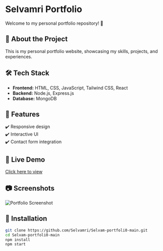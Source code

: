 # Selvamri Portfolio

Welcome to my personal portfolio repository! 🚀  

## 🌟 About the Project  
This is my personal portfolio website, showcasing my skills, projects, and experiences.  

## 🛠️ Tech Stack  
- **Frontend:** HTML, CSS, JavaScript, Tailwind CSS, React  
- **Backend:** Node.js, Express.js  
- **Database:** MongoDB  

## 📌 Features  
✔️ Responsive design  
✔️ Interactive UI  
✔️ Contact form integration  

## 🚀 Live Demo  
[Click here to view](https://yourportfolio.com)  

## 📷 Screenshots  
![Portfolio Screenshot](link-to-image)  

## 📂 Installation  
```bash
git clone https://github.com/Selvamri/Selvam-portfoli0-main.git
cd Selvam-portfoli0-main
npm install
npm start
